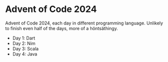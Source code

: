 # Advent of Code 2024

Advent of Code 2024, each day in different programming language. Unlikely to finish even half of the days, more of a höntsäthingy.

- Day 1: Dart
- Day 2: Nim
- Day 3: Scala
- Day 4: Java